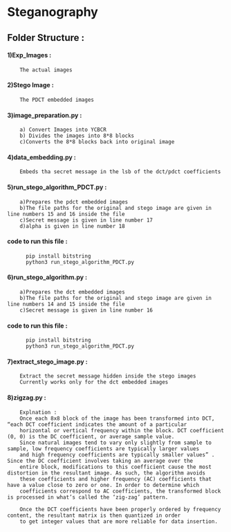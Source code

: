 # Steganography

## Folder Structure :
  
####  1)Exp_Images :
    	The actual images
  
#### 2)Stego Image :
    	The PDCT embedded images
  
#### 3)image_preparation.py : 
        a) Convert Images into YCBCR 
        b) Divides the images into 8*8 blocks
        c)Converts the 8*8 blocks back into original image
  
#### 4)data_embedding.py : 
        Embeds tha secret message in the lsb of the dct/pdct coefficients
  	
#### 5)run_stego_algorithm_PDCT.py :
        a)Prepares the pdct embedded images
        b)The file paths for the original and stego image are given in line numbers 15 and 16 inside the file 
        c)Secret message is given in line number 17
        d)alpha is given in line number 18
    
####  code to run this file :
          pip install bitstring
          python3 run_stego_algorithm_PDCT.py

#### 6)run_stego_algorithm.py :
        a)Prepares the dct embedded images
        b)The file paths for the original and stego image are given in line numbers 14 and 15 inside the file 
        c)Secret message is given in line number 16
  
####  code to run this file :
		  pip install bitstring
		  python3 run_stego_algorithm_PDCT.py

#### 7)extract_stego_image.py :
		Extract the secret message hidden inside the stego images
		Currently works only for the dct embedded images

#### 8)zigzag.py :
		Explnation : 
		Once each 8x8 block of the image has been transformed into DCT, “each DCT coefficient indicates the amount of a particular 
		horizontal or vertical frequency within the block. DCT coefficient (0, 0) is the DC coefficient, or average sample value. 
		Since natural images tend to vary only slightly from sample to sample, low frequency coefficients are typically larger values 
		and high frequency coefficients are typically smaller values” . Since the DC coefficient involves taking an average over the 
		entire block, modifications to this coefficient cause the most distortion in the resultant image. As such, the algorithm avoids 
		these coefficients and higher frequency (AC) coefficients that have a value close to zero or one. In order to determine which 
		coefficients correspond to AC coefficients, the transformed block is processed in what’s called the ‘zig-zag’ pattern.

		Once the DCT coefficients have been properly ordered by frequency content, the resultant matrix is then quantized in order 
		to get integer values that are more reliable for data insertion. 
